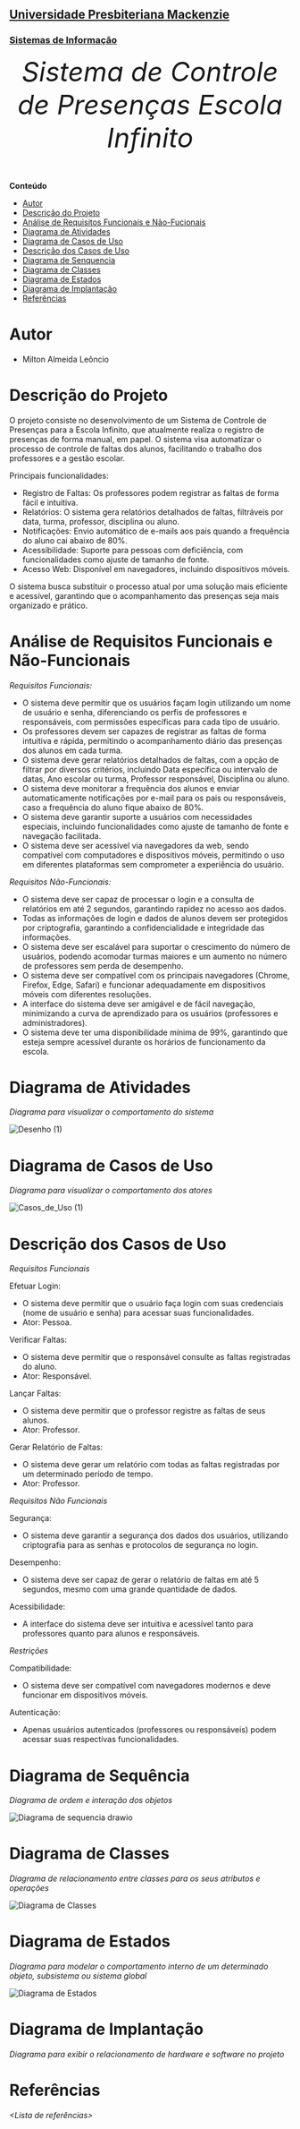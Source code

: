 <h2><a href= "https://www.mackenzie.br">Universidade Presbiteriana Mackenzie</a></h2>
<h3><a href= "https://www.mackenzie.br/graduacao/sao-paulo-higienopolis/sistemas-de-informacao">Sistemas de Informação</a></h3>


<font size="+12"><center>
*Sistema de Controle de Presenças Escola Infinito*
</center></font>

**Conteúdo**

- [Autor](#nome-alunos)
- [Descrição do Projeto](#introdução-do-projeto)
- [Análise de Requisitos Funcionais e Não-Fucionais](#descrição-dos-requisitos)
- [Diagrama de Atividades](#diagrama-de-atividades) 
- [Diagrama de Casos de Uso](#diagrama-de-comportamento-atores)
- [Descrição dos Casos de Uso](#descrição-das-funcões)
- [Diagrama de Senquencia](#diagrama-de-ordem-interações)
- [Diagrama de Classes](#diagrama-orientado-objetos)
- [Diagrama de Estados](#diagrama-estrutura-componente)
- [Diagrama de Implantação](#diagrama-de-hardware-software)
- [Referências](#referências)


# Autor

* Milton Almeida Leôncio

# Descrição do Projeto

O projeto consiste no desenvolvimento de um Sistema de Controle de Presenças para a Escola Infinito, que atualmente realiza o registro de presenças de forma manual, em papel. O sistema visa automatizar o processo de controle de faltas dos alunos, facilitando o trabalho dos professores e a gestão escolar.

Principais funcionalidades:

- Registro de Faltas: Os professores podem registrar as faltas de forma fácil e intuitiva.
- Relatórios: O sistema gera relatórios detalhados de faltas, filtráveis por data, turma, professor, disciplina ou aluno.
- Notificações: Envio automático de e-mails aos pais quando a frequência do aluno cai abaixo de 80%.
- Acessibilidade: Suporte para pessoas com deficiência, com funcionalidades como ajuste de tamanho de fonte.
- Acesso Web: Disponível em navegadores, incluindo dispositivos móveis.

O sistema busca substituir o processo atual por uma solução mais eficiente e acessível, garantindo que o acompanhamento das presenças seja mais organizado e prático.

# Análise de Requisitos Funcionais e Não-Funcionais
*Requisitos Funcionais:*

- O sistema deve permitir que os usuários façam login utilizando um nome de usuário e senha, diferenciando os perfis de professores e responsáveis, com permissões específicas para cada tipo de usuário.
- Os professores devem ser capazes de registrar as faltas de forma intuitiva e rápida, permitindo o acompanhamento diário das presenças dos alunos em cada turma.
- O sistema deve gerar relatórios detalhados de faltas, com a opção de filtrar por diversos critérios, incluindo Data específica ou intervalo de datas, Ano escolar ou turma, Professor responsável, Disciplina ou aluno.
- O sistema deve monitorar a frequência dos alunos e enviar automaticamente notificações por e-mail para os pais ou responsáveis, caso a frequência do aluno fique abaixo de 80%.
- O sistema deve garantir suporte a usuários com necessidades especiais, incluindo funcionalidades como ajuste de tamanho de fonte e navegação facilitada.
- O sistema deve ser acessível via navegadores da web, sendo compatível com computadores e dispositivos móveis, permitindo o uso em diferentes plataformas sem comprometer a experiência do usuário.

*Requisitos Não-Funcionais:*

- O sistema deve ser capaz de processar o login e a consulta de relatórios em até 2 segundos, garantindo rapidez no acesso aos dados.
- Todas as informações de login e dados de alunos devem ser protegidos por criptografia, garantindo a confidencialidade e integridade das informações.
- O sistema deve ser escalável para suportar o crescimento do número de usuários, podendo acomodar turmas maiores e um aumento no número de professores sem perda de desempenho.
- O sistema deve ser compatível com os principais navegadores (Chrome, Firefox, Edge, Safari) e funcionar adequadamente em dispositivos móveis com diferentes resoluções.
- A interface do sistema deve ser amigável e de fácil navegação, minimizando a curva de aprendizado para os usuários (professores e administradores).
- O sistema deve ter uma disponibilidade mínima de 99%, garantindo que esteja sempre acessível durante os horários de funcionamento da escola.
  
# Diagrama de Atividades

*Diagrama para visualizar o comportamento do sistema*

![Desenho (1)](https://github.com/user-attachments/assets/b5bf8319-cb77-4687-afc2-7339b1daa11f)

# Diagrama de Casos de Uso

*Diagrama para visualizar o comportamento dos atores*

![Casos_de_Uso (1)](https://github.com/user-attachments/assets/3f33ff5b-26f1-4c3f-8f69-6924f99bf925)

# Descrição dos Casos de Uso

*Requisitos Funcionais*

Efetuar Login:
- O sistema deve permitir que o usuário faça login com suas credenciais (nome de usuário e senha) para acessar suas funcionalidades.
- Ator: Pessoa.

Verificar Faltas:
- O sistema deve permitir que o responsável consulte as faltas registradas do aluno.
- Ator: Responsável.

Lançar Faltas:
- O sistema deve permitir que o professor registre as faltas de seus alunos.
- Ator: Professor.

Gerar Relatório de Faltas:
- O sistema deve gerar um relatório com todas as faltas registradas por um determinado período de tempo.
- Ator: Professor.

*Requisitos Não Funcionais*

Segurança:
- O sistema deve garantir a segurança dos dados dos usuários, utilizando criptografia para as senhas e protocolos de segurança no login.

Desempenho:
- O sistema deve ser capaz de gerar o relatório de faltas em até 5 segundos, mesmo com uma grande quantidade de dados.

Acessibilidade:
- A interface do sistema deve ser intuitiva e acessível tanto para professores quanto para alunos e responsáveis.

*Restrições*

Compatibilidade:
- O sistema deve ser compatível com navegadores modernos e deve funcionar em dispositivos móveis.

Autenticação:
- Apenas usuários autenticados (professores ou responsáveis) podem acessar suas respectivas funcionalidades.

# Diagrama de Sequência

*Diagrama de ordem e interação dos objetos*

![Diagrama de sequencia drawio](https://github.com/user-attachments/assets/7faa9c34-ff75-497f-b3fc-fd4e406055d6)

# Diagrama de Classes

*Diagrama de relacionamento entre classes para os seus atributos e operações*

![Diagrama de Classes](https://github.com/user-attachments/assets/264fcbb5-1e39-49f5-97d7-f26a07f35618)

# Diagrama de Estados

*Diagrama para modelar o comportamento interno de um determinado objeto, subsistema ou sistema global*

![Diagrama de Estados](https://github.com/user-attachments/assets/d8fb22c6-8f0e-4c2a-a764-82bc5d7439c1)

# Diagrama de Implantação

*Diagrama para exibir o relacionamento de hardware e software no projeto*

# Referências

*&lt;Lista de referências&gt;*
